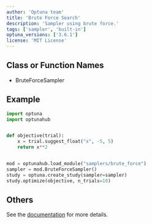 ```yaml
---
author: 'Optuna team'
title: 'Brute Force Search'
description: 'Sampler using brute force.'
tags: ['sampler', 'built-in']
optuna_versions: ['3.6.1']
license: 'MIT License'
---
```


## Class or Function Names
- BruteForceSampler

## Example
```python
import optuna
import optunahub


def objective(trial):
    x = trial.suggest_float("x", -5, 5)
    return x**2


mod = optunahub.load_module("samplers/brute_force")
sampler = mod.BruteForceSampler()
study = optuna.create_study(sampler=sampler)
study.optimize(objective, n_trials=10)
```

## Others
See the [documentation](https://optuna.readthedocs.io/en/stable/reference/samplers/generated/optuna.samplers.BruteForceSampler.html) for more details.

